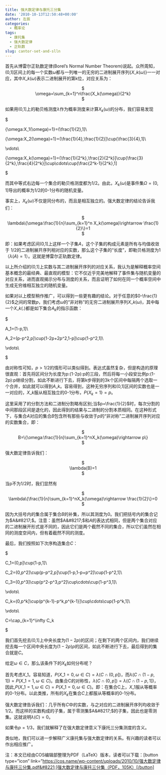```yaml
---
title: 强大数定律与康托三分集
date: '2010-10-13T12:50:48+00:00'
author: 左辰
categories:
  - 概率论
tags:
  - 康托集
  - 强大数定律
  - 正轨数
slug: cantor-set-and-slln
---
```


首先从博雷尔正轨数定律(Borel&#8217;s Normal Number Theorem)说起。众所周知，(0,1]区间上的每一个实数$\omega$都与一列唯一的无穷的二进制展开序列$\{X\_k(\omega)\}$一一对应，其中$X\_k (\omega)$表示二进制展开的第k位，对应关系为：

<p style="text-align: center;">
  $<br /> \omega=\sum_{k=1}^n\frac{X_k(\omega)}{2^k}<br /> $
</p>

如果用(0,1]上的勒贝格测度$\lambda$作为概率测度来计算$X_k(\omega)$的分布，我们容易发现

$
  
\{\omega:X_1(\omega)=1\}=(\frac{1}{2},1]\\
  
\{\omega:X_2(\omega)=1\}=(\frac{1}{4},\frac{1}{2}]\cup(\frac{3}{4},1]\\
  
\vdots\\
  
\{\omega:X_k(\omega)=1\}=(\frac{1}{2^k},\frac{2}{2^k}]\cup(\frac{3}{2^k},\frac{4}{2^k}]\cup\cdots\cup(\frac{2^k-1}{2^k},1]
  
$

而其中等式右边每一个集合的勒贝格测度都为1/2。由此，$X_k(\omega)$是事件集$\Omega=(0,1]$导出的概率为1/2的0-1分布的随机变量。

事实上，$X_k(\omega)$不仅是同分布的，而且是相互独立的。强大数定律的结论告诉我们：

<p style="text-align: center;">
  $<br /> \lambda\{\omega:\frac{1}{n}\sum_{k=1}^n X_k(\omega)\rightarrow \frac{1}{2}\}=1<br /> $
</p>

即：如果考虑区间(0,1]上这样一个子集$A$，这个子集的构成元素是所有与均值收敛于 1/2的二进制展开序列相对应的实数，那么这个子集的“长度”，即勒贝格测度为1（$\lambda(A)=1$）。这就是博雷尔正轨数定律。

以上所介绍的(0,1]上实数与其二进制展开序列的对应关系，我认为是解释概率空间基本概念的最经典、最直观的模型：它不仅近乎完美地解释了事件集与随机变量的对应关系，进而直观揭示分布与测度的关系，而且证明了如何在同一个概率空间中生成无穷维相互独立的随机变量。

如果对以上模型稍作推广，可以得到一些更有趣的结论。对于任意的$0-\frac{1}{2}$之间的常数$p$，我们考虑$\omega$的“非对称”的无穷二进制展开序列$X\_k(\omega)$，其中每一个$X\_k(.)$都是如下集合$A_k$的指示函数：

$
  
A_1=(1-p,1]\\
  
A_2=(p-p^2,p]\cup(1-2p+2p^2,1-p]\cup(1-p^2,1]\\
  
\vdots\\
  
$

由对称性可知，$p>1/2$的情形可以类似得到。表达式虽然复杂，但是构造的原理很直观：首先将区间分为长度为p:(1-2p):p的三段，然后将每一小段安比例p:(1-2p):p继续分割，如此不断进行下去，将第k步得到的3k个区间中每隔两个选取一个合并，如此就可以得到$A\_k$。容易得到，这种无穷序列和(0,1]区间的实数也是一一对应的，$X\_k$服从相互独立的0-1分布，$P\{X_k=1\}=p$。

这里采用了的分割方法和二进制分割略有区别;当$p=\frac{1}{2}$时，每次分割的中间那段区间是退化的，因此得到的结果与二进制的分割本质相同。在这种形式下，与集合$A$对应的集合$B$包含所有那些与收敛于$p$的“非对称”二进制展开序列对应的实数集合，即：

<p style="text-align: center;">
  $<br /> B=\{\omega:\frac{1}{n}\sum_{k=1}^nX_k(\omega)\rightarrow p\}<br /> $
</p>

强大数定律告诉我们：

<p style="text-align: center;">
  $<br /> \lambda(B)=1<br /> $
</p>

当p不为1/2时，我们显然有

<p style="text-align: center;">
  $<br /> \lambda\{\frac{1}{n}\sum_{k=1}^nX_k(\omega)\rightarrow \frac{1}{2}\}=0<br /> $
</p>

因为大括号内的集合属于集合$B$的补集，所以其测度为0。我们把括号内的集合记为$A&#8217;$。注意：虽然$A&#8217;$和$A$的表达式相同，但是两个集合对应的二进制展开形式是不同的，因此它们是两个截然不同的集合，所以它们虽然在相同的测度空间内，但有着截然不同的测度。

最后，我们按照如下次序构造集合$C$：

$
  
C_1=(0,p]\cup(1-p,1]\\
  
C_2=(0,p^2]\cup(p-p^2,p]\cup(1-p,1-p+p^2]\cup(1-p^2,1]\\
  
C_3=(0,p^3]\cup(p^2-p^3,p^2]\cup\cdots\cup(1-p^3,1]\\
  
\vdots\\
  
C_k=(0,p^k]\cup(p^{k-1}-p^k,p^{k-1}]\cup\cdots\cup(1-p^k,1]\\
  
\vdots\\
  
C=\cap\_{k=1}^\infty C\_k
  
$

我们首先挖去(0,1]上中央长度为$(1-2p)$的区间；在剩下的两个区间内，我们继续挖去每一个区间中央长度为$(1-2p)p$的区间，如此不断进行下去，最后得到的集合就是$C$。

给定$\omega \in C$，那么该条件下的$X_k$如何分布呢？

首先考虑$X\_1$。容易知道，$P(X\_1=0,\omega \in C)=\lambda(C\cap(0,p])$，而$\lambda(C\cap(1-p,1])=P(X\_1=1,\omega \in C)$。由集合C的对称性，$\lambda(C\cap(0,p])=\lambda(C\cap(1-p,1])$，因此,$P(X\_1=1,\omega \in C)=P(X\_1=0,\omega \in C)$。即：在集合C上，$X\_1$服从等概率的0-1分布。以此类推，所有的$X_k$在集合$C$上都服从等概率的0-1分布。

强大数定律告诉我们：几乎所有$C$中的实数，与之对应的二进制展开序列均收敛于1/2。而这样的实数构成的子集，属于零测集$A&#8217;$的子集，因此也是零测集。这就说明$\lambda(C)=0$。

如果令$p=1/3$，我们就解释了在强大数定律意义下康托三分集测度的含义。

类似地，我们可以进一步解释广义康托集与强大数定律的关系。有兴趣的读者可以作出相应推广。

注：本文已经由COS编辑部整理为PDF（LaTeX）版本，读者可以下载：[button type=&#8221;icon&#8221; link=&#8221;https://cos.name/wp-content/uploads/2010/10/强大数定律与康托三分集.pdf&#8221;]强大数定律与康托三分集（PDF，105K）[/button]
